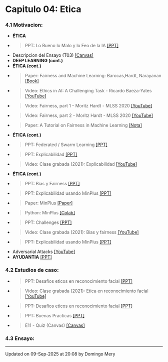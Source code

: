 
# Capitulo 04: Etica
### 4.1 Motivacion:
* **ÉTICA** 
* > PPT: Lo Bueno lo Malo y lo Feo de la IA [[PPT]](https://github.com/domingomery/vision/blob/master/clases/Cap04_Etica/presentations/CV04-LoBuenoMaloFeo-IA.pptx)
* Descripcion del Ensayo (T03) [[Canvas]](https://cursos.canvas.uc.cl/courses/77947/assignments/427654)
* **DEEP LEARNING (cont.)** 
* **ÉTICA (cont.)** 
* > Paper: Fairness and Machine Learning: Barocas,Hardt, Narayanan [[Book]](https://fairmlbook.org/pdf/fairmlbook.pdf)
* > Video: Ethics in AI: A Challenging Task - Ricardo Baeza-Yates [[YouTube]](https://youtu.be/rMU9pJCyJYY)
* > Video: Fairness, part 1 - Moritz Hardt - MLSS 2020 [[YouTube]](https://youtu.be/Igq_S_7IfOU)
* > Video: Fairness, part 2 - Moritz Hardt - MLSS 2020 [[YouTube]](https://youtu.be/9oNVFQ9llPc)
* > Paper: A Tutorial on Fairness in Machine Learning [[Nota]](https://towardsdatascience.com/a-tutorial-on-fairness-in-machine-learning-3ff8ba1040cb)
* **ÉTICA (cont.)** 
* > PPT: Federated / Swarm Learning [[PPT]](https://github.com/domingomery/vision/blob/master/clases/Cap04_Etica/presentations/CV04_Federated.pptx)
* > PPT: Explicabilidad [[PPT]](https://github.com/domingomery/vision/blob/master/clases/Cap04_Etica/presentations/CV04_Explicabilidad.pptx)
* > Video: Clase grabada (2021): Explicabilidad [[YouTube]](https://youtu.be/skhnN2DJ7Xs)
* **ÉTICA (cont.)** 
* > PPT: Bias y Fairness [[PPT]](https://github.com/domingomery/vision/blob/master/clases/Cap04_Etica/presentations/CV04_Bias.pptx)
* > PPT: Explicabilidad usando MinPlus [[PPT]](https://github.com/domingomery/vision/blob/master/clases/Cap04_Etica/presentations/CV04_MinPlus_SaliencyMaps.pptx)
* > Paper: MinPlus [[Paper]](https://openaccess.thecvf.com/content/CVPR2022W/Biometrics/papers/Mery_True_Black-Box_Explanation_in_Facial_Analysis_CVPRW_2022_paper.pdf)
* > Python: MinPlus [[Colab]](https://colab.research.google.com/drive/1tDicgSXk0iEnsTA208Od4j9WUnxSFATO)
* > PPT: Challenges [[PPT]](https://github.com/domingomery/vision/blob/master/clases/Cap04_Etica/presentations/CV04_Challenges.pptx)
* > Video: Clase grabada (2021): Bias y fairness [[YouTube]](https://youtu.be/sNGriIvCtoY)
* > PPT: Explicabilidad usando MinPlus [[PPT]](https://github.com/domingomery/vision/blob/master/clases/Cap04_Etica/presentations/CV04_MinPlus_SaliencyMaps.pptx)
* Adversarial Attacks [[YouTube]](https://youtu.be/kxyacmVSGlI)
* **AYUDANTIA** [[PPT]](https://github.com/domingomery/vision/blob/master/clases/Cap04_Etica//)
### 4.2 Estudios de caso:
* > PPT: Desafios eticos en reconocimiento facial [[PPT]](https://www.dropbox.com/s/dpzx2nlr79y565k/2021-FaceEthics.pptx?dl=0)
* > Video: Clase grabada (2021): Etica en reconocimiento facial [[YouTube]](https://youtu.be/IAVd_Dp1m2M)
* > PPT: Desafios eticos en reconocimiento facial [[PPT]](https://www.dropbox.com/s/dpzx2nlr79y565k/2021-FaceEthics.pptx?dl=0)
* > PPT: Buenas Practicas [[PPT]](CV04_GoodPractices.pptx)
* > E11 - Quiz (Canvas) [[Canvas]](https://cursos.canvas.uc.cl/courses/92380/assignments#)
### 4.3 Ensayo:
---


Updated on 09-Sep-2025 at 20:08 by Domingo Mery
